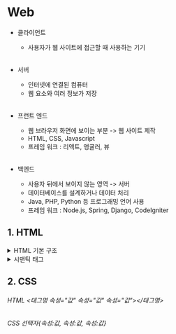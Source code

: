 # Web

* 클라이언트 <br/>
  - 사용자가 웹 사이트에 접근할 때 사용하는 기기 <br/><br/>
  
* 서버 <br/>
  - 인터넷에 연결된 컴퓨터 <br/>
  - 웹 요소와 여러 정보가 저장 <br/><br/>
  
* 프런트 엔드<br/>
  - 웹 브라우저 화면에 보이는 부분 -> 웹 사이트 제작 <br/>
  - HTML, CSS, Javascript<br/>
  - 프레임 워크 : 리액트, 앵귤러, 뷰<br/><br/>
  
* 백엔드<br/>
  - 사용자 뒤에서 보이지 않는 영역 -> 서버<br/>
  - 데이터베이스를 설계하거나 데이터 처리<br/>
  - Java, PHP, Python 등 프로그래밍 언어 사용 <br/>
  - 프레임 워크 : Node.js, Spring, Django, CodeIgniter<br/>
  
  
## 1. HTML
  
  <details>
  <summary>HTML 기본 구조</summary>
   <div>
   <br>
    :black_small_square: !DOCTYPE html : 이제부터 처리할 문서는 HTML 문서 <br>
    :black_small_square: head 태그 : 문서 관련 정보 입력, 웹 브라우저 화면에는 보이지 않음, 문서에서 사용할 외부 파일 링크<br>
    :black_small_square: meta 태그 : 문자 세트 등 문서 정보가 들어 있음, 한글로 된 내용을 표시하기 위해 UTF-8 사용, 다양한 문서 정보를 지정<br>
    :black_small_square: title 태그 : 문서 제목을 나태냄<br>
    :black_small_square: body 태그 : 실제 브라우저에 표시될 내용 입력<br>
   </div>
  </details>
 <details>
  <summary>시맨틱 태그</summary>
   <div>
   <br>
     :black_small_square: header 태그 : 헤더 영역, 사이트 전체의 헤더 or 특정 영역의 헤더, 검색 창이나 사이트 메뉴 삽입<br>
     :black_small_square: nav 태그 : 내비게이션 영역, 웹 문서 위치에 영향을 받지 않음, 문서 안에 여러개 만들 수 있음(id로 구분)<br>
     :black_small_square: main 태그 : 웹 문서의 핵심, 웹 문서마다 다르게 보여주는 내용으로 구성, 웹 문서에서 한 번만 사용<br>
     :black_small_square: article 태그 : 독립된 웹 콘텐츠 항목(따로 떼어도 콘텐츠가 되는 내용), section 태그를 포함할 수 있음<br>
     :black_small_square: section 태그 : 콘텐츠 영역, 몇 개의 콘텐츠를 묶는 용도, CSS적용을 위해 묶는 용도로 쓰지 말 것<br>
   </div>
 </details>


## 2. CSS

###### HTML <태그명 속성="값" 속성="값" 속성="값"></태그명>
###### CSS 선택자{속성:값, 속성:값, 속성:값}
